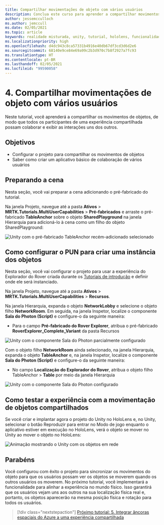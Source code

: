 ```yaml
---
title: Compartilhar movimentações de objeto com vários usuários
description: Conclua este curso para aprender a compartilhar movimentos de objetos com vários usuários em um aplicativo do HoloLens 2.
author: jessemcculloch
ms.author: jemccull
ms.date: 02/05/2021
ms.topic: article
keywords: realidade misturada, unity, tutorial, hololens, funcionalidades de multiusuários, Photon, MRTK, kit de ferramentas de realidade misturada, UWP, âncoras espaciais do Azure
ms.localizationpriority: high
ms.openlocfilehash: d4dc943c8ca57331b4916e40db67df3cd3d6d2e6
ms.sourcegitcommit: 68140e9ce84e69a99c2b3d970c7b8f2927a7fc93
ms.translationtype: HT
ms.contentlocale: pt-BR
ms.lasthandoff: 02/05/2021
ms.locfileid: "99590058"
---
```

# <a name="4-sharing-object-movements-with-multiple-users"></a>4. Compartilhar movimentações de objeto com vários usuários

Neste tutorial, você aprenderá a compartilhar os movimentos de objetos, de modo que todos os participantes de uma experiência compartilhada possam colaborar e exibir as interações uns dos outros.

## <a name="objectives"></a>Objetivos

* Configurar o projeto para compartilhar os movimentos de objetos
* Saber como criar um aplicativo básico de colaboração de vários usuários

## <a name="preparing-the-scene"></a>Preparando a cena

Nesta seção, você vai preparar a cena adicionando o pré-fabricado do tutorial.

Na janela Projeto, navegue até a pasta **Ativos** > **MRTK.Tutorials.MultiUserCapabilities** > **Pré-fabricados** e arraste o pré-fabricado **TableAnchor** sobre o objeto **SharedPlayground** na janela Hierarquia para adicioná-lo à cena como um filho do objeto SharedPlayground:

![Unity com o pré-fabricado TableAnchor recém-adicionado selecionado](images/mr-learning-sharing/sharing-04-section1-step1-1.png)

## <a name="configuring-pun-to-instantiate-the-objects"></a>Como configurar o PUN para criar uma instância dos objetos

Nesta seção, você vai configurar o projeto para usar a experiência do Explorador do Rover criada durante os [Tutoriais de introdução](mr-learning-base-01.md) e definir onde ele será instanciado.

Na janela Projeto, navegue até a pasta **Ativos** > **MRTK.Tutorials.MultiUserCapabilities** > **Recursos**.

Na janela Hierarquia, expanda o objeto **NetworkLobby** e selecione o objeto filho **NetworkRoom**. Em seguida, na janela Inspetor, localize o componente **Sala do Photon (Script)** e configure-o da seguinte maneira:

* Para o campo **Pré-fabricado do Rover Explorer**, atribua o pré-fabricado **RoverExplorer_Complete_Variant** da pasta Recursos

![Unity com o componente Sala do Photon parcialmente configurado](images/mr-learning-sharing/sharing-04-section2-step1-1.png)

Com o objeto filho **NetworkRoom** ainda selecionado, na janela Hierarquia, expanda o objeto **TableAnchor** e, na janela Inspetor, localize o componente **Sala do Photon (Script)** e configure-o da seguinte maneira:

* No campo **Localização do Explorador do Rover**, atribua o objeto filho TableAnchor > **Table** por meio da janela Hierarquia

![Unity com o componente Sala do Photon configurado](images/mr-learning-sharing/sharing-04-section2-step1-2.png)

## <a name="trying-the-experience-with-shared-object-movement"></a>Como testar a experiência com a movimentação de objetos compartilhados

Se você criar e implantar agora o projeto do Unity no HoloLens e, no Unity, selecionar o botão Reproduzir para entrar no Modo de jogo enquanto o aplicativo estiver em execução no HoloLens, verá o objeto se mover no Unity ao mover o objeto no HoloLens:

![Animação mostrando o Unity com os objetos em rede](images/mr-learning-sharing/sharing-04-section3-step1-1.gif)

## <a name="congratulations"></a>Parabéns

Você configurou com êxito o projeto para sincronizar os movimentos do objeto para que os usuários possam ver os objetos se moverem quando os outros usuários os moverem. No próximo tutorial, você implementará a funcionalidade para alinhar a experiência no mundo físico. Isso garantirá que os usuários vejam uns aos outros na sua localização física real e, portanto, os objetos aparecerão na mesma posição física e rotação para todos os usuários.

> [!div class="nextstepaction"]
> [Próximo tutorial: 5. Integrar âncoras espaciais do Azure a uma experiência compartilhada](mr-learning-sharing-05.md)
